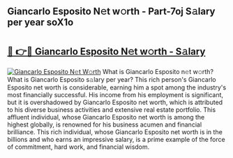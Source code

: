 ## Giancarlo Esposito N𝚎t w𝚘rth - Part-7oj S𝚊lary per year soX1o

# <h2><a href="http://gc168lh.nevu.top/?p=Giancarlo+Esposito">🔗 👉🔴 Giancarlo Esposito N𝚎t w𝚘rth - S𝚊lary</a></h2>

[![Giancarlo Esposito N𝚎t W𝚘rth](https://i.imgur.com/Oavwk0R.jpeg)](http://gc168lh.nevu.top/?p=Giancarlo+Esposito)
What is Giancarlo Esposito n𝚎t w𝚘rth? What is Giancarlo Esposito s𝚊lary per year?
This rich person's Giancarlo Esposito net worth is considerable, earning him a spot among the industry's most financially successful. His income from his employment is significant, but it is overshadowed by Giancarlo Esposito net worth, which is attributed to his diverse business activities and extensive real estate portfolio. This affluent individual, whose Giancarlo Esposito net worth is among the highest globally, is renowned for his business acumen and financial brilliance. This rich individual, whose Giancarlo Esposito net worth is in the billions and who earns an impressive salary, is a prime example of the force of commitment, hard work, and financial wisdom.
